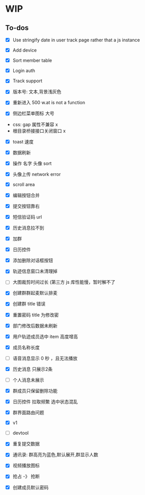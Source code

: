 # WIP

## To-dos

- [x] Use stringify date in user track page rather that a js instance
- [x] Add device
- [x] Sort member table
- [x] Login auth
- [x] Track support

- [x] 版本号: 文本,背景浅灰色
- [x] 重新进入 500 w.at is not a function
- [x] 侧边栏菜单图标 大号
- css: gap 属性不兼容 x
- 根目录桥接接口关闭窗口 x

- [x] toast 速度
- [x] 数据刷新
- [x] 操作 名字 头像 sort

- [x] 头像上传 network error
- [x] scroll area
- [x] 编辑按钮合并
- [x] 提交按钮靠右
- [x] 短信验证码 url

- [x] 历史消息拉不到
- [x] 加群
- [x] 日历控件
- [x] 添加删除对话框按钮
- [x] 轨迹信息窗口未清理掉
- [ ] 大图裁剪时间过长 (第三方 js 库性能慢，暂时解不了
- [x] 创建群群起麦默认排麦
- [x] 创建群 title 错误
- [x] 重置密码 title 为修改密
- [x] 部门修改后数据未刷新
- [x] 用户轨迹成员选中 item 高度增高
- [x] 成员名称长度

- [ ] 语音消息显示 0 秒 ，且无法播放
- [x] 历史消息 只展示2条
- [ ] 个人消息未展示
- [x] 群成员只保留删除功能
- [x] 日历控件 拉取频繁 选中状态混乱
- [x] 群界面路由问题

- [x] v1
- [ ] devtool

- [x] 重复提交数据
- [x] 通讯录: 群高亮为蓝色,默认展开,群显示人数
- [x] 视频播放图标
- [x] 抢占 -》 抢断
- [x] 创建成员默认密码
